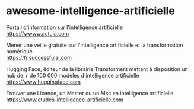 # awesome-intelligence-artificielle

Portail d'information sur l'intelligence artificielle<br>
https://wwww.actuia.com

Mener une veille gratuite sur l'intelligence artificielle et la transformation numérique<br>
https://fr.successfulai.com

Hugging Face, éditeur de la librairie Transformers mettant à disposition un hub de + de 100 000 modèles d'intelligence artificielle<br>
https://www.huggingface.com

Trouver une Licence, un Master ou un Msc en intelligence artificielle<br>
https://www.etudes-intelligence-artificielle.com
